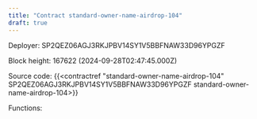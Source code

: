 ```yaml
---
title: "Contract standard-owner-name-airdrop-104"
draft: true
---
```

Deployer: SP2QEZ06AGJ3RKJPBV14SY1V5BBFNAW33D96YPGZF


 



Block height: 167622 (2024-09-28T02:47:45.000Z)

Source code: {{<contractref "standard-owner-name-airdrop-104" SP2QEZ06AGJ3RKJPBV14SY1V5BBFNAW33D96YPGZF standard-owner-name-airdrop-104>}}

Functions:


